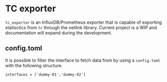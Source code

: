 # TC exporter

`tc_exporter` is an InfluxDB/Prometheus exporter that is capable of exporting statisctics from `tc`
through the netlink library. Current project is a WIP and documentation will expand during the
development.

## config.toml

It is possible to filter the interface to fetch data from by using a `config.toml` with the following
structure.

```
interfaces = ['dummy-01','dummy-02']
```
